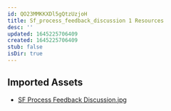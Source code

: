 ```yaml
---
id: QO23MMKKXDl5gQtzUzjoH
title: Sf_process_feedback_discussion 1 Resources
desc: ''
updated: 1645225706409
created: 1645225706409
stub: false
isDir: true
---
```

## Imported Assets
- [SF Process Feedback Discussion.jpg](/assets/sf-process-feedback-discussion-D8WC5bjn3Zxc.jpg)
